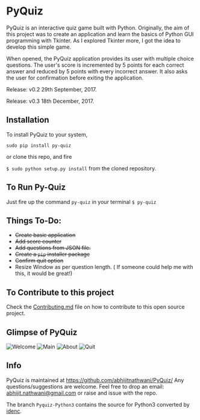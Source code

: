 # PyQuiz
PyQuiz is an interactive quiz game built with Python. Originally, the aim of this project was to create an application and learn the basics of Python GUI programming with Tkinter. As I explored Tkinter more, I got the idea to develop this simple game.

When opened, the PyQuiz application provides its user with multiple choice questions. The user's score is incremented by 5 points for each correct answer and reduced by 5 points with every incorrect answer. It also asks the user for confirmation before exiting the application.

Release: v0.2 
29th September, 2017.

Release: v0.3
18th December, 2017.

## Installation

To install PyQuiz to your system,

`sudo pip install py-quiz`

or clone this repo, and fire

`$ sudo python setup.py install` from the cloned repository.

## To Run Py-Quiz

Just fire up the command `py-quiz` in your terminal
`$ py-quiz`

## Things To-Do:
* ~~Create basic application~~
* ~~Add score counter~~
* ~~Add questions from JSON file.~~
* ~~Create a `pip` installer package~~
* ~~Confirm quit option~~
* Resize Window as per question length. ( If someone could help me with this, it would be great!)

## To Contribute to this project

Check the [Contributing.md](Contributing.md) file on how to contribute to this open source project.

## Glimpse of PyQuiz
![Welcome](https://user-images.githubusercontent.com/5513984/30362359-4807db3e-9879-11e7-9343-83af97459918.png)
![Main](https://user-images.githubusercontent.com/5513984/30362368-4cf98282-9879-11e7-86f9-d99b606ad373.png)
![About](https://user-images.githubusercontent.com/5513984/30362378-5109a104-9879-11e7-9549-a47f26a2772f.png)
![Quit](https://user-images.githubusercontent.com/5513984/30362383-54f0b104-9879-11e7-863e-c10e662e871f.png)

## Info

PyQuiz is maintained at https://github.com/abhijitnathwani/PyQuiz/
Any questions/suggestions are welcome. Feel free to drop an email: abhijit.nathwani@gmail.com or raise and issue with the repo.

The branch `Pyquiz-Python3` contains the source for Python3 converted by [idenc](https://github.com/idenc).
